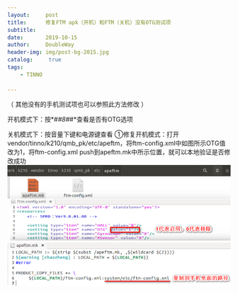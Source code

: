 ```yaml
---
layout:     post
title:      修复FTM apk（开机）和FTM（关机）没有OTG测试项
subtitle:   
date:       2019-10-15
author:     DoubleWay
header-img: img/post-bg-2015.jpg
catalog: 	 true
tags:
    - TINNO
    
---
```


（ 其他没有的手机测试项也可以参照此方法修改 ）

开机模式下：按*#*#8#*#*查看是否有OTG选项

关机模式下：按音量下键和电源键查看
①修复开机模式：打开vendor/tinno/k210/qmb_pk/etc/apeftm，将ftm-config.xml中如图所示OTG值改为1，将ftm-config.xml push到apeftm.mk中所示位置，就可以本地验证是否修改成功
![image](img/2019-10-15/2019-10-15-1.1.png)
